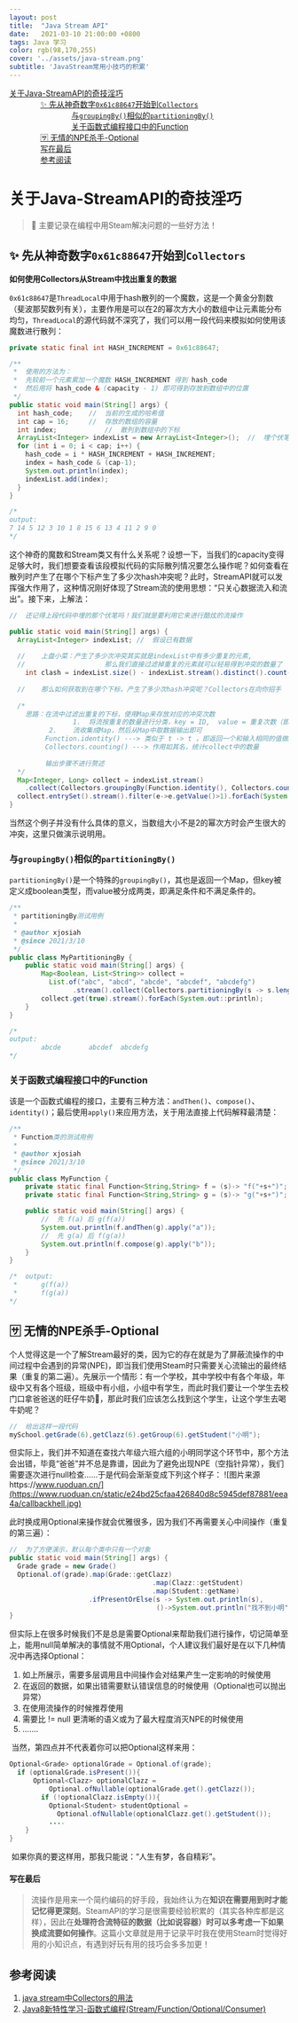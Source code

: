```yaml
---
layout: post
title:  "Java Stream API"
date:   2021-03-10 21:00:00 +0800
tags: Java 学习
color: rgb(98,170,255)
cover: '../assets/java-stream.png'
subtitle: 'JavaStream常用小技巧的积累'
---
```

<div class='md-toc' mdtype='toc'>
    <p class="md-toc-content" role="list"><span role="listitem" class="md-toc-item md-toc-h1" data-ref="n209">
            <a class="md-toc-inner" href="#关于java-streamapi的奇技淫巧">关于Java-StreamAPI的奇技淫巧
            </a>
        </span>
        <br>
        &emsp;&emsp;&emsp;&emsp;<span role="listitem" class="md-toc-item md-toc-h2" data-ref="n212"><a class="md-toc-inner"
                href="#sparkles-先从神奇数字0x61c88647开始到collectors">✨
                先从神奇数字<code>0x61c88647</code>开始到<code>Collectors</code></a>
        </span>
        <br>
        &emsp;&emsp;&emsp;&emsp;&emsp;&emsp;&emsp;&emsp;<span role="listitem" class="md-toc-item md-toc-h3" data-ref="n219"><a class="md-toc-inner"
                href="#与groupingby相似的partitioningby">与<code>groupingBy()</code>相似的<code>partitioningBy()</code></a>
        </span>
        <br>
        &emsp;&emsp;&emsp;&emsp;&emsp;&emsp;&emsp;&emsp;<span role="listitem" class="md-toc-item md-toc-h3" data-ref="n222"><a class="md-toc-inner"
                href="#关于函数式编程接口中的function">关于函数式编程接口中的Function<span> </span>
            </a>
        </span>
        <br>
        &emsp;&emsp;&emsp;&emsp;<span role="listitem" class="md-toc-item md-toc-h2" data-ref="n225"><a class="md-toc-inner"
                href="#sa-无情的npe杀手-optional">🈂️
                无情的NPE杀手-Optional</a>
        </span>
        <br>
        &emsp;&emsp;&emsp;&emsp;<span role="listitem" class="md-toc-item md-toc-h4" data-ref="n265"><a class="md-toc-inner"
                href="#写在最后">写在最后</a>
        </span>
        <br>
        &emsp;&emsp;&emsp;&emsp;<span role="listitem" class="md-toc-item md-toc-h2" data-ref="n242"><a class="md-toc-inner"
                href="#参考阅读">参考阅读</a>
        </span>
        <br>
    </p>
</div>

# 关于Java-StreamAPI的奇技淫巧

> :memo: 主要记录在编程中用Steam解决问题的一些好方法！

## :sparkles: 先从神奇数字`0x61c88647`开始到`Collectors`

**如何使用Collectors从Stream中找出重复的数据**

​		`0x61c88647`是`ThreadLocal`中用于hash散列的一个魔数，这是一个黄金分割数（斐波那契数列有关），主要作用是可以在2的幂次方大小的数组中让元素能分布均匀，`ThreadLocal`的源代码就不深究了，我们可以用一段代码来模拟如何使用该魔数进行散列：

```java
private static final int HASH_INCREMENT = 0x61c88647;

/**
 *	使用的方法为：
 *	先较前一个元素累加一个魔数 HASH_INCREMENT 得到 hash_code
 * 	然后用将 hash_code & (capacity - 1) 即可得到存放到数组中的位置
 */
public static void main(String[] args) {
  int hash_code;	//	当前的生成的哈希值
  int cap = 16;		//	存放的数组的容量
  int index;			//	散列到数组中的下标
  ArrayList<Integer> indexList = new ArrayList<Integer>();	//	埋个伏笔
  for (int i = 0; i < cap; i++) {
    hash_code = i * HASH_INCREMENT + HASH_INCREMENT;
    index = hash_code & (cap-1);
    System.out.println(index);
    indexList.add(index);
  }
}

/*
output:
7 14 5 12 3 10 1 8 15 6 13 4 11 2 9 0
*/
```

​		这个神奇的魔数和Stream类又有什么关系呢？设想一下，当我们的capacity变得足够大时，我们想要查看该段模拟代码的实际散列情况要怎么操作呢？如何查看在散列时产生了在哪个下标产生了多少次hash冲突呢？此时，StreamAPI就可以发挥强大作用了，这种情况刚好体现了Stream流的使用思想：“只关心数据流入和流出”。接下来，上解法：

```java
//	还记得上段代码中埋的那个伏笔吗！我们就是要利用它来进行酷炫的流操作

public static void main(String[] args) {
  ArrayList<Integer> indexList;	//	假设已有数据
  
  //	上盘小菜：产生了多少次冲突其实就是indexList中有多少重复的元素,
  //					那么我们直接过滤掉重复的元素就可以轻易得到冲突的数量了
	int clash = indexList.size() - indexList.stream().distinct().count();
 
  //	那么如何获取到在哪个下标，产生了多少次hash冲突呢？Collectors在向你招手
  
  /*  
  	思路：在流中过滤出重复的下标，使用Map来存放对应的冲突次数
  				1.	将流按重复的数量进行分类，key = ID,	value = 重复次数（即冲突次数）
          2.	流收集成Map，然后从Map中取数据输出即可
         Function.identity() ---> 类似于 t -> t ，即返回一个和输入相同的值做key
         Collectors.counting() ---> 作用如其名，统计collect中的数量
         
         输出步骤不进行赘述
  */
  Map<Integer, Long> collect = indexList.stream()
    .collect(Collectors.groupingBy(Function.identity(), Collectors.counting()));
  collect.entrySet().stream().filter(e->e.getValue()>1).forEach(System.out::println);
}
```

​		当然这个例子并没有什么具体的意义，当数组大小不是2的幂次方时会产生很大的冲突，这里只做演示说明用。

### 与`groupingBy()`相似的`partitioningBy()`

​		`partitioningBy()`是一个特殊的`groupingBy()`，其也是返回一个Map，但key被定义成boolean类型，而value被分成两类，即满足条件和不满足条件的。

```java
/**
 * partitioningBy测试用例
 *
 * @author xjosiah
 * @since 2021/3/10
 */
public class MyPartitioningBy {
    public static void main(String[] args) {
        Map<Boolean, List<String>> collect = 
          List.of("abc", "abcd", "abcde", "abcdef", "abcdefg")
                .stream().collect(Collectors.partitioningBy(s -> s.length() > 4));
        collect.get(true).stream().forEach(System.out::println);
    }
}

/*
output:
		abcde		abcdef	abcdefg
*/
```

### 关于函数式编程接口中的Function	

​		该是一个函数式编程的接口，主要有三种方法：`andThen()`、`compose()`、`identity()`；最后使用`apply()`来应用方法，关于用法直接上代码解释最清楚：

```java
/**
 * Function类的测试用例
 *
 * @author xjosiah
 * @since 2021/3/10
 */
public class MyFunction {
  	private static final Function<String,String> f = (s)-> "f("+s+")";
    private static final Function<String,String> g = (s)-> "g("+s+")";

    public static void main(String[] args) {
        //  先 f(a) 后 g(f(a))
        System.out.println(f.andThen(g).apply("a"));
        //  先 g(a) 后 f(g(a))
        System.out.println(f.compose(g).apply("b"));
    }
}

/*	output:
 *		g(f(a))  
 *		f(g(a))  
*/
```

##  :sa: 无情的NPE杀手-Optional

​		个人觉得这是一个了解Stream最好的类，因为它的存在就是为了屏蔽流操作的中间过程中会遇到的异常(NPE)，即当我们使用Steam时只需要关心流输出的最终结果（重复的第二遍）。先展示一个情形：有一个学校，其中学校中有各个年级，年级中又有各个班级，班级中有小组，小组中有学生，而此时我们要让一个学生去校门口拿爸爸送的旺仔牛奶🥛，那此时我们应该怎么找到这个学生，让这个学生去喝牛奶呢？

```java
//	给出这样一段代码
mySchool.getGrade(6),getClazz(6).getGroup(6).getStudent("小明");
```

​		但实际上，我们并不知道在查找六年级六班六组的小明同学这个环节中，那个方法会出错，毕竟“爸爸”并不总是靠谱，因此为了避免出现NPE（空指针异常），我们需要逐次进行null检查......于是代码会渐渐变成下列这个样子：
![图片来源https://www.ruoduan.cn/](https://www.ruoduan.cn/static/e24bd25cfaa426840d8c5945def87881/eea4a/callbackhell.jpg)

​		此时换成用Optional来操作就会优雅很多，因为我们不再需要关心中间操作（重复的第三遍）：

```java
//	为了方便演示，默认每个类中只有一个对象
public static void main(String[] args) {        
  Grade grade = new Grade()
  Optional.of(grade).map(Grade::getClazz)
  									.map(Clazz::getStudent)
    								.map(Student::getName)
                    .ifPresentOrElse(s -> System.out.println(s),
                                     ()->System.out.println("找不到小明"));
}
```

​		但实际上在很多时候我们不是总是需要Optional来帮助我们进行操作，切记简单至上，能用null简单解决的事情就不用Optional，个人建议我们最好是在以下几种情况中再选择Optional：

1. 如上所展示，需要多层调用且中间操作会对结果产生一定影响的时候使用
2. 在返回的数据，如果出错需要默认错误信息的时候使用（Optional也可以抛出异常）
3. 在使用流操作的时候推荐使用
4. 需要比 != null 更清晰的语义或为了最大程度消灭NPE的时候使用
5. .......

​		当然，第四点并不代表着你可以把Optional这样来用：

```java
Optional<Grade> optionalGrade = Optional.of(grade);
  if (optionalGrade.isPresent()){
      Optional<Clazz> optionalClazz = 
          Optional.ofNullable(optionalGrade.get().getClazz());
        if (!optionalClazz.isEmpty()){
          Optional<Student> studentOptional = 
            Optional.ofNullable(optionalClazz.get().getStudent());
          ....
    }
}
```

​		如果你真的要这样用，那我只能说：“人生有梦，各自精彩”。



#### 写在最后

> ​		流操作是用来一个简约编码的好手段，我始终认为在**知识在需要用到时才能记忆得更深刻**。SteamAPI的学习是很需要经验积累的（其实各种库都是这样），因此在**处理符合流特征的数据（比如说容器）时可以多考虑一下如果换成流要如何操作**。这篇小文章就是用于记录平时我在使用Steam时觉得好用的小知识点，有遇到好玩有用的技巧会多多加更！

## 参考阅读

1. [java stream中Collectors的用法](https://www.cnblogs.com/flydean/p/java-stream-collection.html)
2. [Java8新特性学习-函数式编程(Stream/Function/Optional/Consumer)](https://blog.csdn.net/icarusliu/article/details/79495534)

